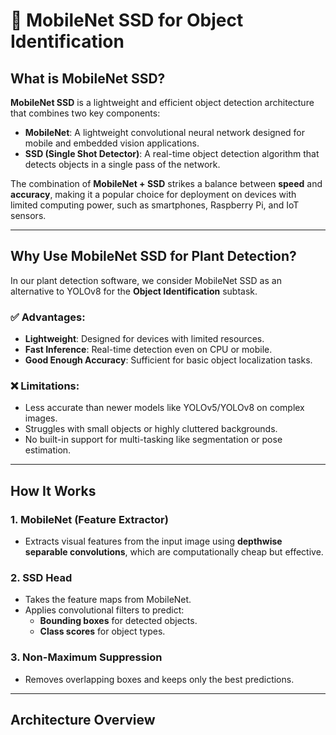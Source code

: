 # 📱 MobileNet SSD for Object Identification

## What is MobileNet SSD?

**MobileNet SSD** is a lightweight and efficient object detection architecture that combines two key components:

- **MobileNet**: A lightweight convolutional neural network designed for mobile and embedded vision applications.
- **SSD (Single Shot Detector)**: A real-time object detection algorithm that detects objects in a single pass of the network.

The combination of **MobileNet + SSD** strikes a balance between **speed** and **accuracy**, making it a popular choice for deployment on devices with limited computing power, such as smartphones, Raspberry Pi, and IoT sensors.

---

## Why Use MobileNet SSD for Plant Detection?

In our plant detection software, we consider MobileNet SSD as an alternative to YOLOv8 for the **Object Identification** subtask.

### ✅ Advantages:
- **Lightweight**: Designed for devices with limited resources.
- **Fast Inference**: Real-time detection even on CPU or mobile.
- **Good Enough Accuracy**: Sufficient for basic object localization tasks.

### ❌ Limitations:
- Less accurate than newer models like YOLOv5/YOLOv8 on complex images.
- Struggles with small objects or highly cluttered backgrounds.
- No built-in support for multi-tasking like segmentation or pose estimation.

---

## How It Works

### 1. **MobileNet** (Feature Extractor)
- Extracts visual features from the input image using **depthwise separable convolutions**, which are computationally cheap but effective.

### 2. **SSD Head**
- Takes the feature maps from MobileNet.
- Applies convolutional filters to predict:
  - **Bounding boxes** for detected objects.
  - **Class scores** for object types.

### 3. **Non-Maximum Suppression**
- Removes overlapping boxes and keeps only the best predictions.

---

## Architecture Overview

